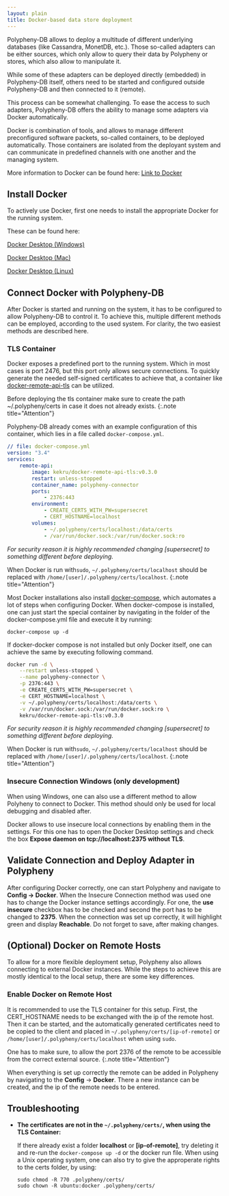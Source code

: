```yaml
---
layout: plain
title: Docker-based data store deployment
---
```


Polypheny-DB allows to deploy a multitude of different underlying databases (like Cassandra, MonetDB, etc.). 
Those so-called adapters can be either sources, which only allow to query their data by Polypheny or stores, which also allow to manipulate it.

While some of these adapters can be deployed directly (embedded) in Polypheny-DB itself, others need to be started and configured outside Polypheny-DB and then connected to it (remote).

This process can be somewhat challenging. 
To ease the access to such adapters, Polypheny-DB offers the ability to manage some adapters via Docker automatically.

Docker is combination of tools, and allows to manage different preconfigured software packets, so-called containers, to be deployed automatically. 
Those containers are isolated from the deployant system and can communicate in predefined channels with one another and the managing system.

More information to Docker can be found here: [Link to Docker](https://www.docker.com/)

## Install Docker
To actively use Docker, first one needs to install the appropriate Docker for the running system.

These can be found here:

[Docker Desktop (Windows) ](https://www.docker.com/products/docker-desktop)

[Docker Desktop (Mac) ](https://hub.docker.com/editions/community/docker-ce-desktop-mac?utm_source=docker&utm_medium=webreferral&utm_campaign=dd-smartbutton&utm_location=header)

[Docker Desktop (Linux)](https://hub.docker.com/search?offering=community&operating_system=linux&q=&type=edition)

## Connect Docker with Polypheny-DB
After Docker is started and running on the system, it has to be configured to allow Polypheny-DB to control it.
To achieve this, multiple different methods can be employed, according to the used system.
For clarity, the two easiest methods are described here.

### TLS Container
Docker exposes a predefined port to the running system. Which in most cases is port 2476, but this port only allows secure connections.
To quickly generate the needed self-signed certificates to achieve that, a container like [docker-remote-api-tls](https://github.com/kekru/docker-remote-api-tls) can be utilized.

Before deploying the tls container make sure to create the path ~/.polypheny/certs in case it does not already exists.
{:.note title="Attention"}

Polypheny-DB already comes with an example configuration of this container, which lies in a file called `docker-compose.yml`. 

~~~yaml
// file: docker-compose.yml
version: "3.4"
services:
    remote-api:
        image: kekru/docker-remote-api-tls:v0.3.0
        restart: unless-stopped
        container_name: polypheny-connector
        ports:
            - 2376:443
        environment:
            - CREATE_CERTS_WITH_PW=supersecret
            - CERT_HOSTNAME=localhost
        volumes:
            - ~/.polypheny/certs/localhost:/data/certs
            - /var/run/docker.sock:/var/run/docker.sock:ro
~~~

*For security reason it is highly recommended changing [supersecret] to something different before deploying.*

When Docker is run with`sudo`, `~/.polypheny/certs/localhost` should be replaced with `/home/[user]/.polypheny/certs/localhost`.
{:.note title="Attention"}

Most Docker installations also install [docker-compose](https://docs.docker.com/compose/), which automates a lot of steps when configuring Docker. 
When docker-compose is installed, one can just start the special container by navigating in the folder of the docker-compose.yml file and execute it by running:

~~~
docker-compose up -d
~~~

If docker-docker compose is not installed but only Docker itself, one can achieve the same by executing following command.

~~~bash
docker run -d \
    --restart unless-stopped \
    --name polypheny-connector \
    -p 2376:443 \
    -e CREATE_CERTS_WITH_PW=supersecret \
    -e CERT_HOSTNAME=localhost \
    -v ~/.polypheny/certs/localhost:/data/certs \
    -v /var/run/docker.sock:/var/run/docker.sock:ro \
    kekru/docker-remote-api-tls:v0.3.0
~~~

*For security reason it is highly recommended changing [supersecret] to something different before deploying.*

When Docker is run with`sudo`, `~/.polypheny/certs/localhost` should be replaced with `/home/[user]/.polypheny/certs/localhost`.
{:.note title="Attention"}


### Insecure Connection Windows (only development)

When using Windows, one can also use a different method to allow Polyheny to connect to Docker. 
This method should only be used for local debugging and disabled after.

Docker allows to use insecure local connections by enabling them in the settings.
For this one has to open the Docker Desktop settings and check the box **Expose daemon on tcp://localhost:2375 without TLS**.


## Validate Connection and Deploy Adapter in Polypheny

After configuring Docker correctly, one can start Polypheny and navigate to **Config -> Docker**.
When the Insecure Connection method was used one has to change the Docker instance settings accordingly.
For one, the **use insecure** checkbox has to be checked and second the port has to be changed to **2375**.
When the connection was set up correctly, it will highlight green and display **Reachable**.
Do not forget to save, after making changes.


## (Optional) Docker on Remote Hosts
To allow for a more flexible deployment setup, Polypheny also allows connecting to external Docker instances. 
While the steps to achieve this are mostly identical to the local setup, there are some key differences.

### Enable Docker on Remote Host
It is recommended to use the TLS container for this setup.
First, the CERT_HOSTNAME needs to be exchanged with the ip of the remote host.
Then it can be started, and the automatically generated certificates need to be copied to the client and placed in `~/.polypheny/certs/[ip-of-remote]` or `/home/[user]/.polypheny/certs/localhost` when using `sudo`.

One has to make sure, to allow the port 2376 of the remote to be accessible from the correct external source.
{:.note title="Attention"}

When everything is set up correctly the remote can be added in Polypheny by navigating to the **Config** -> **Docker**. 
There a new instance can be created, and the ip of the remote needs to be entered.


## Troubleshooting
* **The certificates are not in the `~/.polypheny/certs/`, when using the TLS Container:**
  
  If there already exist a folder **localhost** or **[ip-of-remote]**, try deleting it and re-run the `docker-compose up -d` or the docker run file. 
  When using a Unix operating system, one can also try to give the approperate rights to the certs folder, by using:
  ```
  sudo chmod -R 770 .polypheny/certs/
  sudo chown -R ubuntu:docker .polypheny/certs/
  ```
